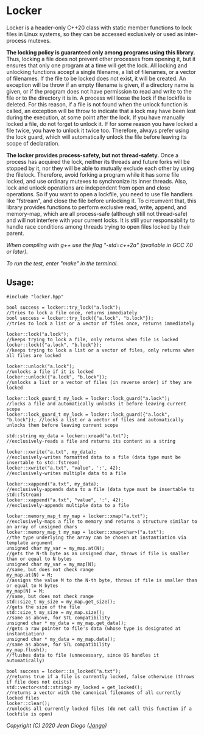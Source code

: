 # Locker

Locker is a header-only C++20 class with static member functions to lock files in Linux systems, so they can be accessed exclusively or used as inter-process mutexes.

**The locking policy is guaranteed only among programs using this library.** Thus, locking a file does not prevent other processes from opening it, but it ensures that only one program at a time will get the lock. All locking and unlocking functions accept a single filename, a list of filenames, or a vector of filenames. If the file to be locked does not exist, it will be created. An exception will be throw if an empty filename is given, if a directory name is given, or if the program does not have permission to read and write to the file or to the directory it is in. A process will loose the lock if the lockfile is deleted. For this reason, if a file is not found when the unlock function is called, an exception will be throw to indicate that a lock may have been lost during the execution, at some point after the lock. If you have manually locked a file, do not forget to unlock it. If for some reason you have locked a file twice, you have to unlock it twice too. Therefore, always prefer using the lock guard, which will automatically unlock the file before leaving its scope of declaration.

**The locker provides process-safety, but not thread-safety.** Once a process has acquired the lock, neither its threads and future forks will be stopped by it, nor they will be able to mutually exclude each other by using the filelock. Therefore, avoid forking a program while it has some file locked, and use ordinary mutexes to synchronize its inner threads. Also, lock and unlock operations are independent from open and close operations. So if you want to open a lockfile, you need to use file handlers like "fstream", and close the file before unlocking it. To circumvent that, this library provides functions to perform exclusive read, write, append, and memory-map, which are all process-safe (although still not thread-safe) and will not interfere with your current locks. It is still your responsability to handle race conditions among threads trying to open files locked by their parent.

*When compiling with g++ use the flag "-std=c++2a" (available in GCC 7.0 or later).*

*To run the test, enter "make" in the terminal.*

## Usage:

	#include "locker.hpp"
	
	bool success = locker::try_lock("a.lock");                               //tries to lock a file once, returns immediately
	bool success = locker::try_lock({"a.lock", "b.lock"});                   //tries to lock a list or a vector of files once, returns immediately

	locker::lock("a.lock");                                                  //keeps trying to lock a file, only returns when file is locked
	locker::lock({"a.lock", "b.lock"});                                      //keeps trying to lock a list or a vector of files, only returns when all files are locked

	locker::unlock("a.lock");                                                //unlocks a file if it is locked
	locker::unlock({"a.lock", "b.lock"});                                    //unlocks a list or a vector of files (in reverse order) if they are locked

	locker::lock_guard_t my_lock = locker::lock_guard("a.lock");             //locks a file and automatically unlocks it before leaving current scope
	locker::lock_guard_t my_lock = locker::lock_guard({"a.lock", "b.lock"}); //locks a list or a vector of files and automatically unlocks them before leaving current scope

	std::string my_data = locker::xread("a.txt");                            //exclusively-reads a file and returns its content as a string

	locker::xwrite("a.txt", my_data);                                        //exclusively-writes formatted data to a file (data type must be insertable to std::fstream)
	locker::xwrite("a.txt", "value", ':', 42);                               //exclusively-writes multiple data to a file

	locker::xappend("a.txt", my_data);                                       //exclusively-appends data to a file (data type must be insertable to std::fstream)
	locker::xappend("a.txt", "value", ':', 42);                              //exclusively-appends multiple data to a file

	locker::memory_map_t my_map = locker::xmap("a.txt");                     //exclusively-maps a file to memory and returns a structure similar to an array of unsigned chars
	locker::memory_map_t my_map = locker::xmap<char>("a.txt");               //the type underlying the array can be chosen at instantiation via template argument
	unsigned char my_var = my_map.at(N);                                     //gets the N-th byte as an unsigned char, throws if file is smaller than or equal to N bytes
	unsigned char my_var = my_map[N];                                        //same, but does not check range
	my_map.at(N) = M;                                                        //assigns the value M to the N-th byte, throws if file is smaller than or equal to N bytes
	my_map[N] = M;                                                           //same, but does not check range
	std::size_t my_size = my_map.get_size();                                 //gets the size of the file
	std::size_t my_size = my_map.size();                                     //same as above, for STL compatibility
	unsigned char * my_data = my_map.get_data();                             //gets a raw pointer to file's data (whose type is designated at instantiation)
	unsigned char * my_data = my_map.data();                                 //same as above, for STL compatibility
	my_map.flush();                                                          //flushes data to file (unnecessary, since OS handles it automatically)
	
	bool success = locker::is_locked("a.txt");                               //returns true if a file is currently locked, false otherwise (throws if file does not exists)
	std::vector<std::string> my_locked = get_locked();                       //returns a vector with the canonical filenames of all currently locked files
	locker::clear();                                                         //unlocks all currently locked files (do not call this function if a lockfile is open)

*Copyright (C) 2020 Jean Diogo ([Jango](mailto:jeandiogo@gmail.com))*
